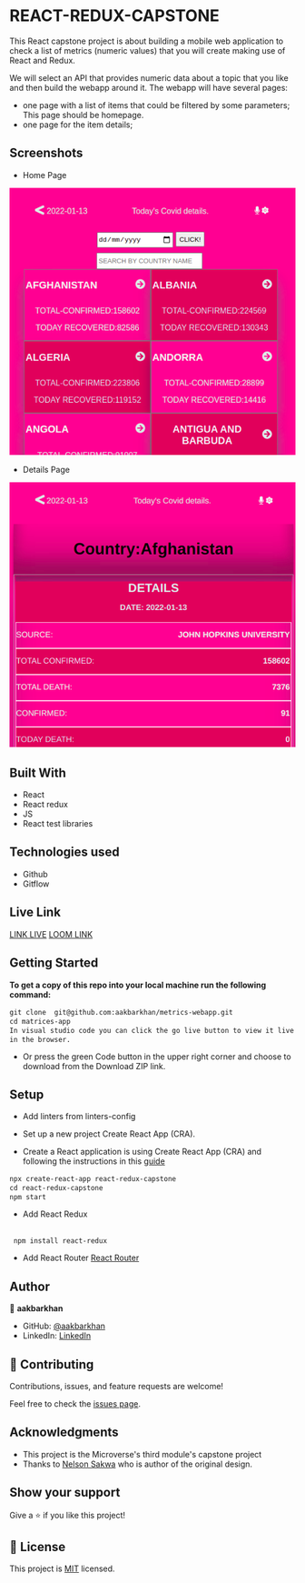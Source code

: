 
#  REACT-REDUX-CAPSTONE

This React capstone project is about building a mobile web application to check a list of metrics (numeric values) that you will create making use of React and Redux.

We will select an API that provides numeric data about a topic that you like and then build the webapp around it. The webapp will have several pages:
- one page with a list of items that could be filtered by some parameters; This page should be homepage.
- one page for the item details;

## Screenshots

- Home Page 
  
![screenshot](./home.png)

- Details Page
  
![screenshot](detail.png)

## Built With

- React 
- React redux
- JS
- React test libraries

## Technologies used

- Github
- Gitflow


## Live Link 
[LINK LIVE](https://coviid.netlify.app/)
[LOOM LINK](https://www.loom.com/share/a5ffa81c46d64a61baa132ecad7dfa99)
## Getting Started

**To get a copy of this repo into your local machine run the following command:**
```
git clone  git@github.com:aakbarkhan/metrics-webapp.git
cd matrices-app
In visual studio code you can click the go live button to view it live in the browser.
```
- Or press the green Code button in the upper right corner and choose to download from the Download ZIP link.


## Setup

- Add linters from linters-config

- Set up a new project Create React App (CRA).

- Create a React application is using Create React App (CRA) and following the instructions in this [guide](https://reactjs.org/docs/create-a-new-react-app.html#create-react-app)
  
  
```
npx create-react-app react-redux-capstone
cd react-redux-capstone
npm start
```

  - Add React Redux

```
 
 npm install react-redux

```
- Add React Router [React Router](https://v5.reactrouter.com/web/guides/quick-start)

## Author

👤 **aakbarkhan**

- GitHub: [@aakbarkhan](https://github.com/aakbarkhan)
- LinkedIn: [LinkedIn](https://www.linkedin.com/in/akuu-khan)

## 🤝 Contributing

Contributions, issues, and feature requests are welcome!

Feel free to check the [issues page](../../issues/).

## Acknowledgments

- This project is the Microverse's third module's capstone project
- Thanks to [Nelson Sakwa](https://www.behance.net/sakwadesignstudio) who is author of the original design.

## Show your support

Give a ⭐️ if you like this project!


## 📝 License

This project is [MIT](./MIT.md) licensed.
